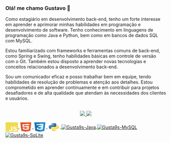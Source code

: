 ### Olá! me chamo Gustavo 👋

Como estagiário em desenvolvimento back-end, tenho um forte interesse em aprender e aprimorar minhas habilidades em programação e desenvolvimento de software. Tenho conhecimento em linguagens de programação como Java e Python, bem como em bancos de dados SQL com MySQL.

Estou familiarizado com frameworks e ferramentas comuns de back-end, como Spring e Swing, tenho habilidades básicas em controle de versão com o Git. Também estou disposto a aprender novas tecnologias e conceitos relacionados a desenvolvimento back-end.

Sou um comunicador eficaz e posso trabalhar bem em equipe, tendo habilidades de resolução de problemas e atenção aos detalhes. Estou comprometido em aprender continuamente e em contribuir para projetos desafiadores e de alta qualidade que atendam às necessidades dos clientes e usuários.

<br>

 <div align="center">
  <a href="https://github.com/Gusta9s">
  <img height="180em" src="https://github-readme-stats.vercel.app/api?username=Gusta9s&show_icons=true&theme=radical&include_all_commits=true&count_private=true"/>
  <img height="180em" src="https://github-readme-stats.vercel.app/api/top-langs/?username=Gusta9s&layout=compact&langs_count=7&theme=merko"/>
</div>

<div style="display: inline_block"><br>
  <img align="center" alt="Gusta9s-Js" height="30" width="40" src="https://raw.githubusercontent.com/devicons/devicon/master/icons/javascript/javascript-plain.svg">
  <img align="center" alt="Gusta9s-HTML" height="30" width="40" src="https://raw.githubusercontent.com/devicons/devicon/master/icons/html5/html5-original.svg">
  <img align="center" alt="Gusta9s-CSS" height="30" width="40" src="https://raw.githubusercontent.com/devicons/devicon/master/icons/css3/css3-original.svg">
  <img align="center" alt="Gusta9s-Python" height="30" width="40" src="https://raw.githubusercontent.com/devicons/devicon/master/icons/python/python-original.svg">
  <img align="center" alt="Gusta9s-Java" height="30" width="40" src="https://devicons.railway.app/i/java.svg">
  <img align="center" alt="Gusta9s-MySQL" height="30" width="40" src="https://devicons.railway.app/i/mysql.svg">
  <img align="center" alt="Gusta9s-SqLite" height="30" width="40" src="https://devicons.dev.br/icons?icon=SQLite&theme=dark">
</div>
